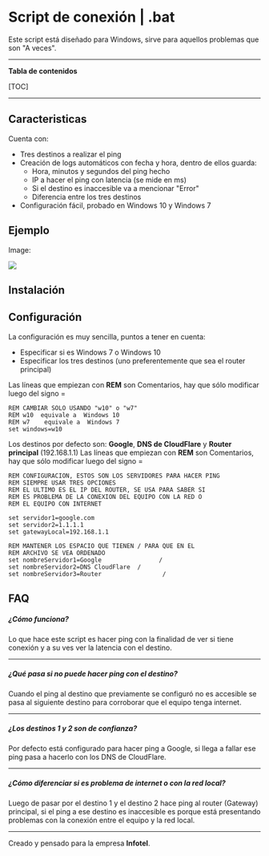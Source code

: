 # Script de conexión | .bat
Este script está diseñado para Windows, sirve para aquellos problemas que son "A veces".

------------
**Tabla de contenidos**

[TOC]

------------

## Caracteristicas 
Cuenta con:

- Tres destinos a realizar el ping
- Creación de logs automáticos con fecha y hora, dentro de ellos guarda:
	- Hora, minutos y segundos del ping hecho
	- IP a hacer el ping con latencia (se mide en ms)
	- Si el destino es inaccesible va a mencionar "Error"
	- Diferencia entre los tres destinos
- Configuración fácil, probado en Windows 10 y Windows 7

## Ejemplo
Image:

![](https://github.com/Dargon227/ping-script/img/1.jpg)

## Instalación

## Configuración

La configuración es muy sencilla, puntos a tener en cuenta:

- Especificar si es Windows 7 o Windows 10
- Especificar los tres destinos (uno preferentemente que sea el router principal)

Las líneas que empiezan con **REM** son Comentarios, hay que sólo modificar luego del signo =

```batch
REM CAMBIAR SOLO USANDO "w10" o "w7"
REM w10  equivale a  Windows 10
REM w7    equivale a  Windows 7
set windows=w10
```
Los destinos por defecto son: **Google**, **DNS de CloudFlare** y **Router principal** (192.168.1.1)
Las líneas que empiezan con **REM** son Comentarios, hay que sólo modificar luego del signo =
```batch
REM CONFIGURACION, ESTOS SON LOS SERVIDORES PARA HACER PING
REM SIEMPRE USAR TRES OPCIONES
REM EL ULTIMO ES EL IP DEL ROUTER, SE USA PARA SABER SI
REM ES PROBLEMA DE LA CONEXION DEL EQUIPO CON LA RED O
REM EL EQUIPO CON INTERNET

set servidor1=google.com
set servidor2=1.1.1.1
set gatewayLocal=192.168.1.1

REM MANTENER LOS ESPACIO QUE TIENEN / PARA QUE EN EL
REM ARCHIVO SE VEA ORDENADO
set nombreServidor1=Google                /
set nombreServidor2=DNS CloudFlare  /
set nombreServidor3=Router                 /
```

## FAQ

##### ¿Cómo funciona?
Lo que hace este script es hacer ping con la finalidad de ver si tiene conexión y a su ves ver la latencia con el destino.


------------


##### ¿Qué pasa si no puede hacer ping con el destino?
Cuando el ping al destino que previamente se configuró no es accesible se pasa al siguiente destino para corroborar que el equipo tenga internet.

------------

##### ¿Los destinos 1 y 2 son de confianza?
Por defecto está configurado para hacer ping a Google, si llega a fallar ese ping pasa a hacerlo con los DNS de CloudFlare.

------------

##### ¿Cómo diferenciar si es problema de internet o con la red local?
Luego de pasar por el destino 1 y el destino 2 hace ping al router (Gateway) principal, si el ping a ese destino es inaccesible es porque está presentando problemas con la conexión entre el equipo y la red local. 

------------

Creado y pensado para la empresa **Infotel**.
